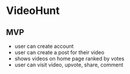 # VideoHunt
## MVP
- user can create account
- user can create a post for their video
- shows videos on home page ranked by votes
- user can visit video, upvote, share, comment
